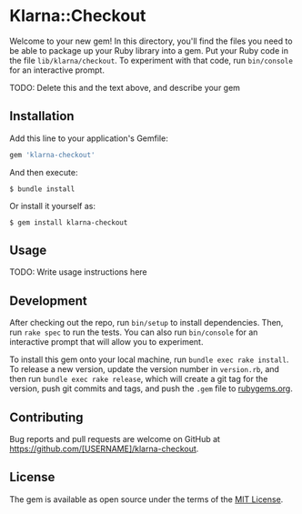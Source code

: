 # Klarna::Checkout

Welcome to your new gem! In this directory, you'll find the files you need to be able to package up your Ruby library into a gem. Put your Ruby code in the file `lib/klarna/checkout`. To experiment with that code, run `bin/console` for an interactive prompt.

TODO: Delete this and the text above, and describe your gem

## Installation

Add this line to your application's Gemfile:

```ruby
gem 'klarna-checkout'
```

And then execute:

    $ bundle install

Or install it yourself as:

    $ gem install klarna-checkout

## Usage

TODO: Write usage instructions here

## Development

After checking out the repo, run `bin/setup` to install dependencies. Then, run `rake spec` to run the tests. You can also run `bin/console` for an interactive prompt that will allow you to experiment.

To install this gem onto your local machine, run `bundle exec rake install`. To release a new version, update the version number in `version.rb`, and then run `bundle exec rake release`, which will create a git tag for the version, push git commits and tags, and push the `.gem` file to [rubygems.org](https://rubygems.org).

## Contributing

Bug reports and pull requests are welcome on GitHub at https://github.com/[USERNAME]/klarna-checkout.


## License

The gem is available as open source under the terms of the [MIT License](https://opensource.org/licenses/MIT).
